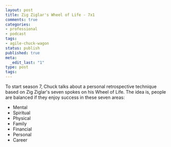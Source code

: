 ```yaml
---
layout: post
title: Zig Ziglar's Wheel of Life - 7x1
comments: true
categories:
- professional
- podcast
tags:
- agile-chuck-wagon
status: publish
published: true
meta:
  _edit_last: "1"
type: post
tags:
---
```

<p>To start season 7, Chuck talks about a personal retrospective technique based on Zig Ziglar's seven spokes on his Wheel of Life. The idea is, people are balanced if they enjoy success in these seven areas: </p>
<ul><li>Mental</li>
<li>Spiritual</li>
<li>Physical</li>
<li>Family</li>
<li>Financial</li>
<li>Personal</li>
<li>Career</li>
</ul>